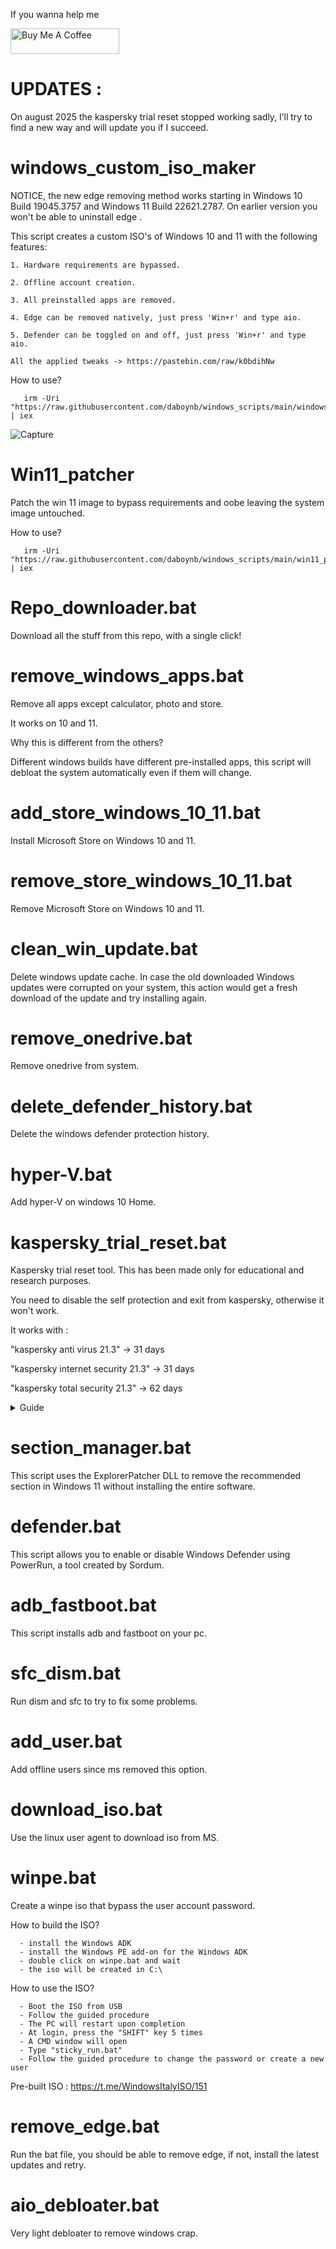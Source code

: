 If you wanna help me

<a href="https://www.buymeacoffee.com/daboynb" target="_blank"><img src="https://cdn.buymeacoffee.com/buttons/default-orange.png" alt="Buy Me A Coffee" height="41" width="174"></a>

# UPDATES :
On august 2025 the kaspersky trial reset stopped working sadly, I’ll try to find a new way and will update you if I succeed.

# windows_custom_iso_maker 

NOTICE, the new edge removing method works starting in Windows 10 Build 19045.3757 and Windows 11 Build 22621.2787. On earlier version you won't be able to uninstall edge .

This script creates a custom ISO's of Windows 10 and 11 with the following features:

    1. Hardware requirements are bypassed.

    2. Offline account creation.
       
    3. All preinstalled apps are removed.
       
    4. Edge can be removed natively, just press 'Win+r' and type aio.
       
    5. Defender can be toggled on and off, just press 'Win+r' and type aio.
       
    All the applied tweaks -> https://pastebin.com/raw/k0bdihNw

How to use?

       irm -Uri "https://raw.githubusercontent.com/daboynb/windows_scripts/main/windows_custom_iso_maker/downloader.ps1" | iex
       
![Capture](https://github.com/daboynb/windows_scripts/assets/106079917/6ecd99db-ffbc-4fa3-8792-5f413dc7807b)

# Win11_patcher
Patch the win 11 image to bypass requirements and oobe leaving the system image untouched.

How to use?

       irm -Uri "https://raw.githubusercontent.com/daboynb/windows_scripts/main/win11_patcher/downloader.ps1" | iex

# Repo_downloader.bat
Download all the stuff from this repo, with a single click!

# remove_windows_apps.bat
Remove all apps except calculator, photo and store.

It works on 10 and 11.

Why this is different from the others?

Different windows builds have different pre-installed apps, this script will debloat the system automatically even if them will change. 

# add_store_windows_10_11.bat
Install Microsoft Store on Windows 10 and 11.

# remove_store_windows_10_11.bat
Remove Microsoft Store on Windows 10 and 11.

# clean_win_update.bat
Delete windows update cache.
In case the old downloaded Windows updates were corrupted on your system, this action would get a fresh download of the update and try installing again.

# remove_onedrive.bat
Remove onedrive from system.

# delete_defender_history.bat
Delete the windows defender protection history.

# hyper-V.bat
Add hyper-V on windows 10 Home.

# kaspersky_trial_reset.bat
Kaspersky trial reset tool. This has been made only for educational and research purposes.

You need to disable the self protection and exit from kaspersky, otherwise it won't work.

It works with :

"kaspersky anti virus 21.3" -> 31 days

"kaspersky internet security 21.3" -> 31 days

"kaspersky total security 21.3" -> 62 days

<details>
  <summary>Guide</summary>
  
![1](https://user-images.githubusercontent.com/106079917/228910713-3e71d198-d273-4a89-8f31-1787965acc7c.PNG)
![2](https://user-images.githubusercontent.com/106079917/228910715-21d23203-35eb-4552-b6bd-c48821218214.PNG)
![3](https://user-images.githubusercontent.com/106079917/228910718-c39a3816-8e21-43ce-ae66-cce92cdbdda2.PNG)
![4](https://user-images.githubusercontent.com/106079917/228910720-e707df3d-4dc5-476d-9689-b63e1ae3925a.PNG)
![5](https://user-images.githubusercontent.com/106079917/228910722-25391b8d-3dd7-4042-ab0c-de12164778dd.PNG)
![6](https://user-images.githubusercontent.com/106079917/228910725-57ef4f9b-d6e4-4302-b3ac-5860e8279e5f.PNG)
![7](https://user-images.githubusercontent.com/106079917/228910727-6fca4891-8518-40e8-831f-f72b53beaecf.PNG)
![8](https://user-images.githubusercontent.com/106079917/228910728-6c318701-2c1b-441d-abf3-f96e8d621a85.PNG)


</details>

# section_manager.bat
This script uses the ExplorerPatcher DLL to remove the recommended section in Windows 11 without installing the entire software.

# defender.bat
This script allows you to enable or disable Windows Defender using PowerRun, a tool created by Sordum.

# adb_fastboot.bat
This script installs adb and fastboot on your pc.

# sfc_dism.bat

Run dism and sfc to try to fix some problems.

# add_user.bat

Add offline users since ms removed this option.

# download_iso.bat

Use the linux user agent to download iso from MS.

# winpe.bat 
Create a winpe iso that bypass the user account password.

How to build the ISO?

      - install the Windows ADK
      - install the Windows PE add-on for the Windows ADK
      - double click on winpe.bat and wait
      - the iso will be created in C:\

How to use the ISO?

      - Boot the ISO from USB
      - Follow the guided procedure
      - The PC will restart upon completion
      - At login, press the "SHIFT" key 5 times
      - A CMD window will open
      - Type "sticky_run.bat"
      - Follow the guided procedure to change the password or create a new user

Pre-built ISO :
      https://t.me/WindowsItalyISO/151
      
# remove_edge.bat
Run the bat file, you should be able to remove edge, if not, install the latest updates and retry.

# aio_debloater.bat
Very light debloater to remove windows crap.
